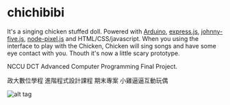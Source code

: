 # chichibibi
It's a singing chicken stuffed doll.
Powered with [Arduino](https://www.arduino.cc/), [express.js](http://expressjs.com/), [johnny-five.js](http://johnny-five.io/), [node-pixel.js](https://github.com/ajfisher/node-pixel) and HTML/CSS/javascript.
When you using the interface to play with the Chicken, Chicken will sing songs and have some eye contact with you.
Thouth it's now a little scary prototype.


NCCU DCT Advanced Computer Programming Final Project.

政大數位學程 進階程式設計課程 期末專案
小雞逼逼互動玩偶


![alt tag](https://raw.githubusercontent.com/tzuyulien/chichibibi/master/1.jpg)
